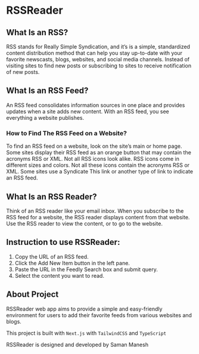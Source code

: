 # RSSReader 

## What Is an RSS?
RSS stands for Really Simple Syndication, and it’s is a simple, standardized content distribution method
that can help you stay up-to-date with your favorite newscasts, blogs, websites, and social media channels. 
Instead of visiting sites to find new posts or subscribing to sites to receive notification of new posts.


## **What Is an RSS Feed?** 
An RSS feed consolidates information sources in one place and provides updates when a site adds new content. 
With an RSS feed, you see everything a website publishes. 


### How to Find The RSS Feed on a Website?
To find an RSS feed on a website, look on the site’s main or home page. 
Some sites display their RSS feed as an orange button that may contain the acronyms RSS or XML. 
Not all RSS icons look alike. RSS icons come in different sizes and colors. Not all these icons contain the acronyms RSS or XML.
Some sites use a Syndicate This link or another type of link to indicate an RSS feed. 


## What Is an RSS Reader? 
Think of an RSS reader like your email inbox. When you subscribe to the RSS feed for a website, 
the RSS reader displays content from that website. Use the RSS reader to view the content, or to go to the website.

## Instruction to use RSSReader:
1. Copy the URL of an RSS feed.
2. Click the Add New Item button in the left pane.  
3. Paste the URL in the Feedly Search box and submit query.
4. Select the content you want to read. 


## **About Project**
RSSReader web app aims to provide a simple and easy-friendly environment for users 
to add their favorite feeds from various websites and blogs. 

This project is built with `Next.js` with `TailwindCSS` and `TypeScript`


RSSReader is designed and developed by Saman Manesh

